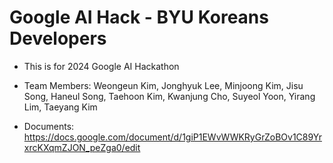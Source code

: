 # Google AI Hack - BYU Koreans Developers

- This is for 2024 Google AI Hackathon

- Team Members: Weongeun Kim, Jonghyuk Lee, Minjoong Kim, Jisu Song, Haneul Song, Taehoon Kim, Kwanjung Cho, Suyeol Yoon, Yirang Lim, Taeyang Kim

- Documents: https://docs.google.com/document/d/1giP1EWvWWKRyGrZoBOv1C89YrxrcKXqmZJON_peZga0/edit
